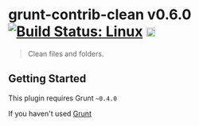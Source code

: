 # grunt-contrib-clean v0.6.0 [![Build Status: Linux](https://travis-ci.org/gruntjs/grunt-contrib-clean.png?branch=master)](https://travis-ci.org/gruntjs/grunt-contrib-clean) <a href="https://ci.appveyor.com/project/gruntjs/grunt-contrib-clean"><img src="https://ci.appveyor.com/api/projects/status/li28411ceq3n833d/branch/master" alt="Build Status: Windows" height="18" /></a>

> Clean files and folders.



## Getting Started
This plugin requires Grunt `~0.4.0`

If you haven't used [Grunt](http://gruntjs.com/)